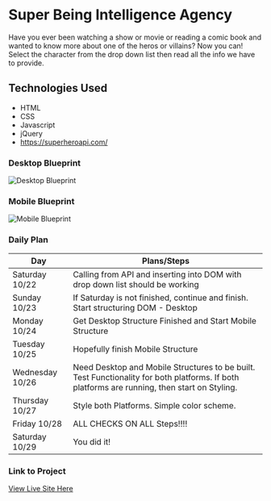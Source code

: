 # Super Being Intelligence Agency

Have you ever been watching a show or movie or reading a comic book and wanted to know more about one of the heros or villains? Now you can! Select the character from the drop down list then read all the info we have to provide.

## Technologies Used

- HTML
- CSS
- Javascript
- jQuery
- https://superheroapi.com/

### Desktop Blueprint

![Desktop Blueprint](https://i.imgur.com/kgB73SL.jpg)

### Mobile Blueprint

![Mobile Blueprint](https://i.imgur.com/VFjndz9.jpg)

### Daily Plan

| Day             | Plans/Steps                                                                                                                                  |
| --------------- | -------------------------------------------------------------------------------------------------------------------------------------------- |
| Saturday 10/22  | Calling from API and inserting into DOM with drop down list should be working                                                                |
| Sunday 10/23    | If Saturday is not finished, continue and finish. Start structuring DOM - Desktop                                                            |
| Monday 10/24    | Get Desktop Structure Finished and Start Mobile Structure                                                                                    |
| Tuesday 10/25   | Hopefully finish Mobile Structure                                                                                                            |
| Wednesday 10/26 | Need Desktop and Mobile Structures to be built. Test Functionality for both platforms. If both platforms are running, then start on Styling. |
| Thursday 10/27  | Style both Platforms. Simple color scheme.                                                                                                   |
| Friday 10/28    | ALL CHECKS ON ALL Steps!!!!                                                                                                                  |
| Saturday 10/29  | You did it!                                                                                                                                  |

### Link to Project

[View Live Site Here](https://project-1-ten-jade.vercel.app/)
